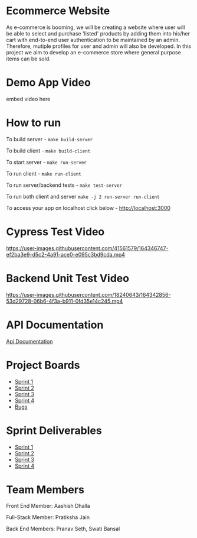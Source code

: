 # Ecommerce Website
As e-commerce is booming, we will be creating a website where user will be able to select and purchase 'listed' products by adding them into his/her cart with end-to-end user authentication to be maintained by an admin. Therefore, mutiple profiles for user and admin will also be developed.
In this project we aim to develop an e-commerce store where general purpose items can be sold.

# Demo App Video
embed video here

# How to run

To build server - 
`make build-server`

To build client - 
`make build-client`

To start server - 
`make run-server`

To run client - 
`make run-client`

To run server/backend tests - 
`make test-server`

To run both client and server 
`make -j 2 run-server run-client`

To access your app on localhost click below -
[http://localhost:3000](http://localhost:3000)

# Cypress Test Video

https://user-images.githubusercontent.com/41561579/164346747-ef2ba3e9-d5c2-4a91-ace0-e095c3bd9cda.mp4

# Backend Unit Test Video

https://user-images.githubusercontent.com/18240643/164342856-53d29728-06b6-4f3a-b911-0fd35e14c245.mp4



# API Documentation
[Api Documentation](./docs/API.md)

# Project Boards 
- [Sprint 1](https://github.com/Pratiksha96/ecommerce-website/projects/1)
- [Sprint 2](https://github.com/Pratiksha96/ecommerce-website/projects/3)
- [Sprint 3](https://github.com/Pratiksha96/ecommerce-website/projects/4)
- [Sprint 4](https://github.com/Pratiksha96/ecommerce-website/projects/5)
- [Bugs](https://github.com/Pratiksha96/ecommerce-website/projects/2)

# Sprint Deliverables
- [Sprint 1](https://github.com/Pratiksha96/ecommerce-website/blob/main/docs/Sprint1.md)
- [Sprint 2](https://github.com/Pratiksha96/ecommerce-website/blob/main/docs/Sprint2.md)
- [Sprint 3](https://github.com/Pratiksha96/ecommerce-website/blob/main/docs/Sprint3.md)
- [Sprint 4](https://github.com/Pratiksha96/ecommerce-website/blob/main/docs/Sprint4.md)

# Team Members
Front End Member: Aashish Dhalla

Full-Stack Member: Pratiksha Jain

Back End Members: Pranav Seth, Swati Bansal
